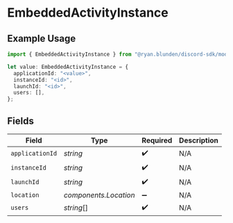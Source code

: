 # EmbeddedActivityInstance

## Example Usage

```typescript
import { EmbeddedActivityInstance } from "@ryan.blunden/discord-sdk/models/components";

let value: EmbeddedActivityInstance = {
  applicationId: "<value>",
  instanceId: "<id>",
  launchId: "<id>",
  users: [],
};
```

## Fields

| Field                 | Type                  | Required              | Description           |
| --------------------- | --------------------- | --------------------- | --------------------- |
| `applicationId`       | *string*              | :heavy_check_mark:    | N/A                   |
| `instanceId`          | *string*              | :heavy_check_mark:    | N/A                   |
| `launchId`            | *string*              | :heavy_check_mark:    | N/A                   |
| `location`            | *components.Location* | :heavy_minus_sign:    | N/A                   |
| `users`               | *string*[]            | :heavy_check_mark:    | N/A                   |